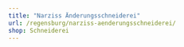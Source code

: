 ```yaml
---
title: "Narziss Änderungsschneiderei"
url: /regensburg/narziss-aenderungsschneiderei/
shop: Schneiderei
---
```

